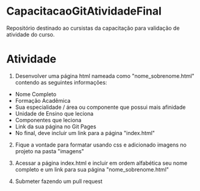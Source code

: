 # CapacitacaoGitAtividadeFinal
Repositório destinado ao cursistas da capacitação para validação de atividade do curso.

# Atividade
1) Desenvolver uma página html nameada como "nome_sobrenome.html" contendo as seguintes informações:
  - Nome Completo
  - Formação Acadêmica
  - Sua especialidade / área ou componente que possui mais afinidade
  - Unidade de Ensino que leciona
  - Componentes que leciona
  - Link da sua página no Git Pages
  - No final, deve incluir um link para a página "index.html"

2) Fique a vontade para formatar usando css e adicionado imagens no projeto na pasta "imagens"

3) Acessar a página index.html e incluir em ordem alfabética seu nome completo e um link para sua página "nome_sobrenome.html"

4) Submeter fazendo um pull request
